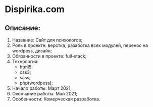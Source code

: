 # Dispirika.com

## Описание:
1. Название: Сайт для психологов;
2. Роль в проекте: верстка, разаботка всех модулей, перенос на wordpess, дизайн;
3. Обязанности в проекте: full-stack;
4. Технология:
    - html5;
    - css3;
    - sass;
    - php(wordpess);
5. Начало работы: Март 2021;
6. Окончание работы: Май 2021;
7. Особенности: Комерческая разработка.
